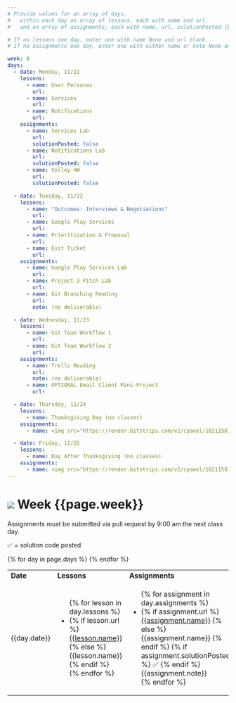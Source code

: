 ```yaml
---
# Provide values for an array of days,
#   within each day an array of lessons, each with name and url,
#   and an array of assignments, each with name, url, solutionPosted (boolean) and note.

# If no lessons one day, enter one with name None and url blank.
# If no assignments one day, enter one with either name or note None and url blank.

week: 8
days:
  - date: Monday, 11/21
    lessons:
      - name: User Personas
        url: 
      - name: Services
        url: 
      - name: Notifications
        url: 
    assignments:
      - name: Services Lab
        url: 
        solutionPosted: false
      - name: Notifications Lab
        url: 
        solutionPosted: false
      - name: Volley HW
        url: 
        solutionPosted: false

  - date: Tuesday, 11/22
    lessons:
      - name: "Outcomes: Interviews & Negotiations"
        url: 
      - name: Google Play Services
        url: 
      - name: Prioritization & Proposal
        url: 
      - name: Exit Ticket
        url: 
    assignments:
      - name: Google Play Services Lab
        url: 
      - name: Project 3 Pitch Lab
        url: 
      - name: Git Branching Reading
        url: 
        note: (no deliverable)

  - date: Wednesday, 11/23
    lessons:
      - name: Git Team Workflow 1
        url: 
      - name: Git Team Workflow 2
        url: 
    assignments:
      - name: Trello Reading
        url: 
        note: (no deliverable)
      - name: OPTIONAL Email Client Mini-Project
        url: 

  - date: Thursday, 11/24
    lessons:
      - name: Thanksgiving Day (no classes)
    assignments:
      - name: <img src="https://render.bitstrips.com/v2/cpanel/10211581-205539203_12-s1-v1.png?transparent=1">

  - date: Friday, 11/25
    lessons:
      - name: Day After Thanksgiving (no classes)
    assignments:
      - name: <img src="https://render.bitstrips.com/v2/cpanel/10211583-205539203_12-s1-v1.png?transparent=1">
---
```


# ![](https://ga-dash.s3.amazonaws.com/production/assets/logo-9f88ae6c9c3871690e33280fcf557f33.png) Week {{page.week}}

Assignments must be submitted via pull request by 9:00 am the next class day.

&#x2705; = solution code posted

<table>
<tr><td><b>Date</b></td><td><b>Lessons</b></td><td><b>Assignments</b></td></tr>
{% for day in page.days %}
  <tr>
    <td>
      {{day.date}}
    </td>
    <td>
      <ul>
        {% for lesson in day.lessons %}
          <li>
            {% if lesson.url %}
              <a href="{{lesson.url}}">{{lesson.name}}</a>
            {% else %}
              {{lesson.name}}
            {% endif %}
          </li>
        {% endfor %}
      </ul>
    </td>
    <td>
      <ul>
        {% for assignment in day.assignments %}
          <li>
            {% if assignment.url %}
              <a href="{{assignment.url}}">{{assignment.name}}</a>
            {% else %}
              {{assignment.name}}
            {% endif %}
            {% if assignment.solutionPosted %}
              &#x2705;
            {% endif %}
            {{assignment.note}}
          </li>
        {% endfor %}
      </ul>
    </td>
  </tr>
{% endfor %}
</table>
